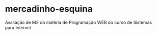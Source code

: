 # mercadinho-esquina

Avaliação de M2 da matéria de Programação WEB do curso de Sistemas para Internet
